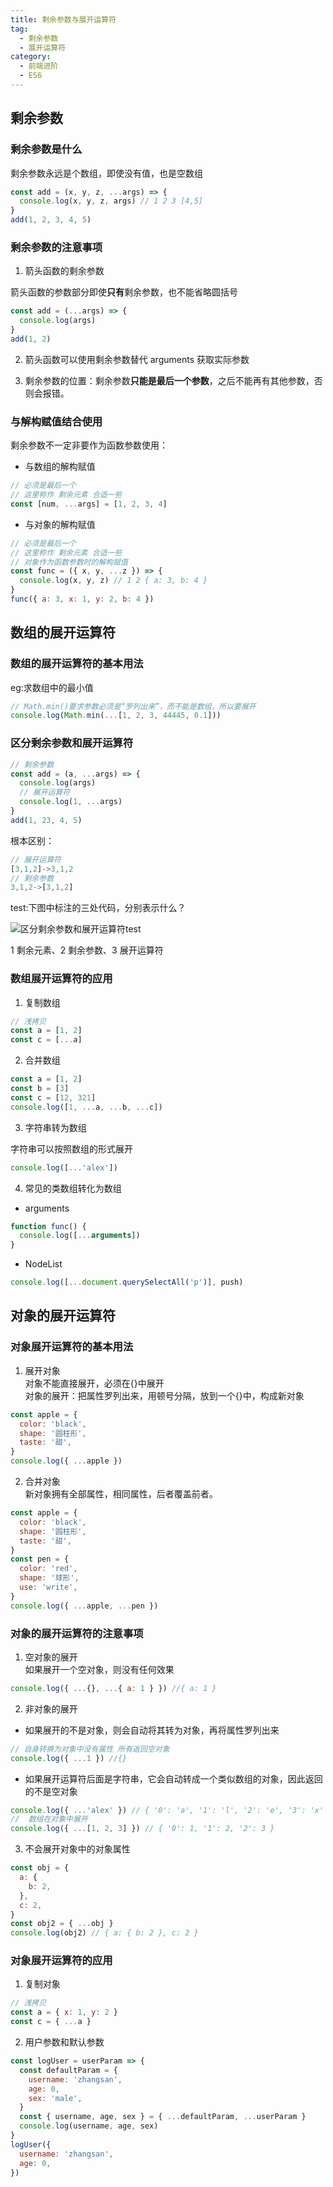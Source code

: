 ```yaml
---
title: 剩余参数与展开运算符
tag:
  - 剩余参数
  - 展开运算符
category:
  - 前端进阶
  - ES6
---
```


## 剩余参数

### 剩余参数是什么

剩余参数永远是个数组，即使没有值，也是空数组

```js
const add = (x, y, z, ...args) => {
  console.log(x, y, z, args) // 1 2 3 [4,5]
}
add(1, 2, 3, 4, 5)
```

### 剩余参数的注意事项

1. 箭头函数的剩余参数

箭头函数的参数部分即使**只有**剩余参数，也不能省略圆括号

```js
const add = (...args) => {
  console.log(args)
}
add(1, 2)
```

2. 箭头函数可以使用剩余参数替代 arguments 获取实际参数

3. 剩余参数的位置：剩余参数**只能是最后一个参数**，之后不能再有其他参数，否则会报错。

### 与解构赋值结合使用

剩余参数不一定非要作为函数参数使用：

- 与数组的解构赋值

```js
// 必须是最后一个
// 这里称作 剩余元素 合适一些
const [num, ...args] = [1, 2, 3, 4]
```

- 与对象的解构赋值

```js
// 必须是最后一个
// 这里称作 剩余元素 合适一些
// 对象作为函数参数时的解构赋值
const func = ({ x, y, ...z }) => {
  console.log(x, y, z) // 1 2 { a: 3, b: 4 }
}
func({ a: 3, x: 1, y: 2, b: 4 })
```

## 数组的展开运算符

### 数组的展开运算符的基本用法

eg:求数组中的最小值

```js
// Math.min()要求参数必须是“罗列出来”，而不能是数组，所以要展开
console.log(Math.min(...[1, 2, 3, 44445, 0.1]))
```

### 区分剩余参数和展开运算符

```js
// 剩余参数
const add = (a, ...args) => {
  console.log(args)
  // 展开运算符
  console.log(1, ...args)
}
add(1, 23, 4, 5)
```

根本区别：

```js
// 展开运算符
[3,1,2]->3,1,2
// 剩余参数
3,1,2->[3,1,2]
```

test:下图中标注的三处代码，分别表示什么？

![区分剩余参数和展开运算符test](https://zfh-nanjing-bucket.oss-cn-nanjing.aliyuncs.com/blog-images/%E5%8C%BA%E5%88%86%E5%89%A9%E4%BD%99%E5%8F%82%E6%95%B0%E5%92%8C%E5%B1%95%E5%BC%80%E8%BF%90%E7%AE%97%E7%AC%A6test.png)

1 剩余元素、2 剩余参数、3 展开运算符

### 数组展开运算符的应用

1. 复制数组

```js
// 浅拷贝
const a = [1, 2]
const c = [...a]
```

2. 合并数组

```js
const a = [1, 2]
const b = [3]
const c = [12, 321]
console.log([1, ...a, ...b, ...c])
```

3. 字符串转为数组

字符串可以按照数组的形式展开

```js
console.log([...'alex'])
```

4. 常见的类数组转化为数组

- arguments

```js
function func() {
  console.log([...arguments])
}
```

- NodeList

```js
console.log([...document.querySelectAll('p')], push)
```

## 对象的展开运算符

### 对象展开运算符的基本用法

1. 展开对象  
   对象不能直接展开，必须在{}中展开  
   对象的展开：把属性罗列出来，用顿号分隔，放到一个{}中，构成新对象

```js
const apple = {
  color: 'black',
  shape: '圆柱形',
  taste: '甜',
}
console.log({ ...apple })
```

2. 合并对象  
   新对象拥有全部属性，相同属性，后者覆盖前者。

```js
const apple = {
  color: 'black',
  shape: '圆柱形',
  taste: '甜',
}
const pen = {
  color: 'red',
  shape: '球形',
  use: 'write',
}
console.log({ ...apple, ...pen })
```

### 对象的展开运算符的注意事项

1. 空对象的展开  
   如果展开一个空对象，则没有任何效果

```js
console.log({ ...{}, ...{ a: 1 } }) //{ a: 1 }
```

2. 非对象的展开

- 如果展开的不是对象，则会自动将其转为对象，再将属性罗列出来

```js
// 自身转换为对象中没有属性 所有返回空对象
console.log({ ...1 }) //{}
```

- 如果展开运算符后面是字符串，它会自动转成一个类似数组的对象，因此返回的不是空对象

```js
console.log({ ...'alex' }) // { '0': 'a', '1': 'l', '2': 'e', '3': 'x' }
//  数组在对象中展开
console.log({ ...[1, 2, 3] }) // { '0': 1, '1': 2, '2': 3 }
```

3. 不会展开对象中的对象属性

```js
const obj = {
  a: {
    b: 2,
  },
  c: 2,
}
const obj2 = { ...obj }
console.log(obj2) // { a: { b: 2 }, c: 2 }
```

### 对象展开运算符的应用

1. 复制对象

```js
// 浅拷贝
const a = { x: 1, y: 2 }
const c = { ...a }
```

2. 用户参数和默认参数

```js
const logUser = userParam => {
  const defaultParam = {
    username: 'zhangsan',
    age: 0,
    sex: 'male',
  }
  const { username, age, sex } = { ...defaultParam, ...userParam }
  console.log(username, age, sex)
}
logUser({
  username: 'zhangsan',
  age: 0,
})
```
